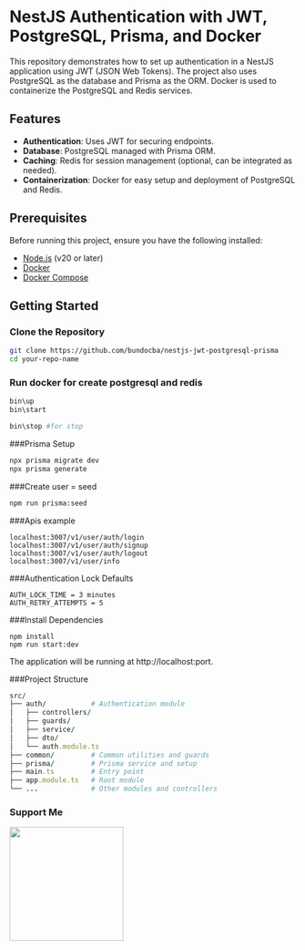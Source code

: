 # NestJS Authentication with JWT, PostgreSQL, Prisma, and Docker

This repository demonstrates how to set up authentication in a NestJS application using JWT (JSON Web Tokens). The project also uses PostgreSQL as the database and Prisma as the ORM. Docker is used to containerize the PostgreSQL and Redis services.

## Features

- **Authentication**: Uses JWT for securing endpoints.
- **Database**: PostgreSQL managed with Prisma ORM.
- **Caching**: Redis for session management (optional, can be integrated as needed).
- **Containerization**: Docker for easy setup and deployment of PostgreSQL and Redis.

## Prerequisites

Before running this project, ensure you have the following installed:

- [Node.js](https://nodejs.org/) (v20 or later)
- [Docker](https://www.docker.com/get-started)
- [Docker Compose](https://docs.docker.com/compose/install/)

## Getting Started

### Clone the Repository

```bash
git clone https://github.com/bundocba/nestjs-jwt-postgresql-prisma
cd your-repo-name
```
### Run docker for create postgresql and redis
```bash
bin\up
bin\start

bin\stop #for stop
```
###Prisma Setup
```bash
npx prisma migrate dev
npx prisma generate

```
###Create user = seed
```bash
npm run prisma:seed 
```
###Apis example
```
localhost:3007/v1/user/auth/login
localhost:3007/v1/user/auth/signup
localhost:3007/v1/user/auth/logout
localhost:3007/v1/user/info

```

###Authentication Lock Defaults
```
AUTH_LOCK_TIME = 3 minutes
AUTH_RETRY_ATTEMPTS = 5
```

###Install Dependencies
```
npm install
npm run start:dev
```
The application will be running at http://localhost:port.

###Project Structure
```ruby
src/
├── auth/           # Authentication module
│   ├── controllers/
│   ├── guards/
│   ├── service/
│   ├── dto/
│   └── auth.module.ts
├── common/         # Common utilities and guards
├── prisma/         # Prisma service and setup
├── main.ts         # Entry point
├── app.module.ts   # Root module
└── ...             # Other modules and controllers

```
### Support Me
<a href="https://www.buymeacoffee.com/invite/bundocba"><img src="https://cdn.buymeacoffee.com/buttons/v2/default-yellow.png" width="200" /></a>
